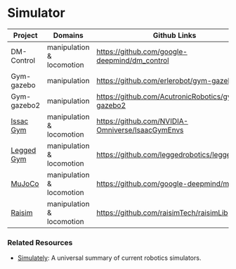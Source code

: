# Simulator

| Project                                                    | Domains                   | Github Links                                     |
| ---------------------------------------------------------- | ------------------------- | ------------------------------------------------ |
| DM-Control                                                 | manipulation & locomotion | https://github.com/google-deepmind/dm_control    |
| Gym-gazebo                                                 | manipulation              | https://github.com/erlerobot/gym-gazebo          |
| Gym-gazebo2                                                | manipulation              | https://github.com/AcutronicRobotics/gym-gazebo2 |
| [Issac Gym](https://developer.nvidia.com/isaac-gym)        | manipulation & locomotion | https://github.com/NVIDIA-Omniverse/IsaacGymEnvs |
| [Legged Gym](https://leggedrobotics.github.io/legged_gym/) | manipulation & locomotion | https://github.com/leggedrobotics/legged_gym     |
| [MuJoCo](https://mujoco.org/)                              | manipulation & locomotion | https://github.com/google-deepmind/mujoco        |
| [Raisim](https://raisim.com/)                              | manipulation & locomotion | https://github.com/raisimTech/raisimLib          |



### Related Resources

- [Simulately](https://github.com/geng-haoran/Simulately): A universal summary of current robotics simulators.

